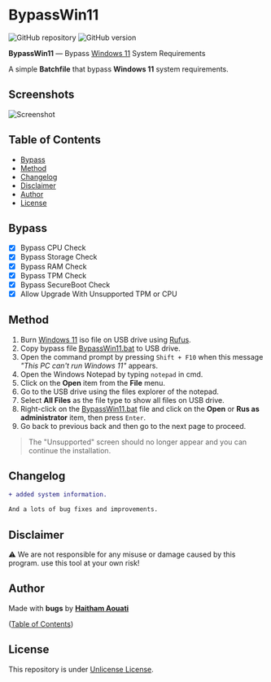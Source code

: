 # BypassWin11

![GitHub repository](https://img.shields.io/badge/haithamaouati-BypassWin11-blue?style=flat-square&logo=github)
![GitHub version](https://img.shields.io/badge/version-1.3-yellow?style=flat-square)

<strong>BypassWin11</strong> — Bypass [Windows 11](https://www.microsoft.com/en-us/windows/windows-11) System Requirements

A simple <strong>Batchfile</strong> that bypass <strong>Windows 11</strong> system requirements.

## Screenshots

![Screenshot](https://github.com/haithamaouati/BypassWin11/blob/main/screenshot.PNG?raw=true "Optional Title")

## Table of Contents

- [Bypass](#bypass)
- [Method](#method)
- [Changelog](#changelog)
- [Disclaimer](#disclaimer)
- [Author](#author)
- [License](#license)

## Bypass

- [x] Bypass CPU Check
- [x] Bypass Storage Check
- [x] Bypass RAM Check
- [x] Bypass TPM Check
- [x] Bypass SecureBoot Check
- [x] Allow Upgrade With Unsupported TPM or CPU

## Method

1. Burn [Windows 11](https://www.microsoft.com/en-us/windows/) iso file on USB drive using [Rufus](https://rufus.ie/en/).
2. Copy bypass file [BypassWin11.bat](https://github.com/haithamaouati/BypassWin11/blob/main/BypassWin11.bat) to USB drive.
3. Open the command prompt by pressing `Shift + F10` when this message _"This PC can't run Windows 11"_ appears.
4. Open the Windows Notepad by typing `notepad` in cmd.
5. Click on the **Open** item from the **File** menu.
6. Go to the USB drive using the files explorer of the notepad.
7. Select **All Files** as the file type to show all files on USB drive.
8. Right-click on the [BypassWin11.bat](https://github.com/haithamaouati/BypassWin11/blob/main/BypassWin11.bat) file and click on the **Open** or **Rus as administrator** item, then press `Enter`.
9. Go back to previous back and then go to the next page to proceed.<br>
> The "Unsupported" screen should no longer appear and you can continue the installation.

## Changelog

```diff
+ added system information.

And a lots of bug fixes and improvements.
```

## Disclaimer

:warning: We are not responsible for any misuse or damage caused by this program. use this tool at your own risk!

## Author

Made with **bugs** by [**Haitham Aouati**](https://twitter.com/haithamaouati)

([Table of Contents](#table-of-contents))

## License

This repository is under [Unlicense License](https://github.com/haithamaouati/BypassTPMCheck-SecureBoot/blob/main/LICENSE).
